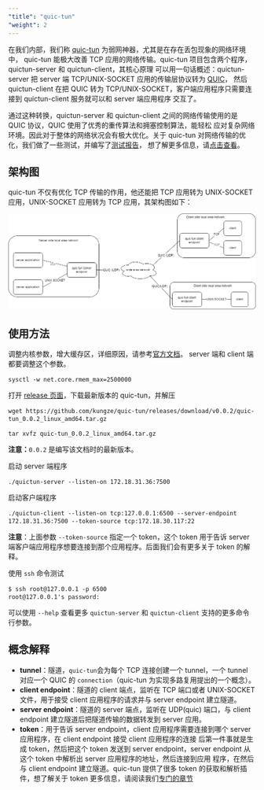 ```yaml
---
"title": "quic-tun"
"weight": 2
---
```


在我们内部，我们称 [quic-tun](https://github.com/kungze/quic-tun) 为弱网神器，尤其是在存在丢包现象的网络环境中，
quic-tun 能极大改善 TCP 应用的网络传输。quic-tun 项目包含两个程序，quictun-server 和 quictun-client，其核心原理
可以用一句话概述：quictun-server 把 server 端 TCP/UNIX-SOCKET 应用的传输层协议转为 [QUIC](https://www.chromium.org/quic/)，
然后 quictun-client 在把 QUIC 转为 TCP/UNIX-SOCKET，客户端应用程序只需要连接到 quictun-client 服务就可以和 server 端应用程序
交互了。

通过这种转换，quictun-server 和 quictun-client 之间的网络传输使用的是 QUIC 协议，QUIC 使用了优秀的重传算法和拥塞控制算法，能轻松
应对复杂网络环境。因此对于整体的网络状况会有极大优化。关于 quic-tun 对网络传输的优化，我们做了一些测试，并编写了[测试报告](performance-test/)，
想了解更多信息，请[点击查看](performance-test/)。

## 架构图

quic-tun 不仅有优化 TCP 传输的作用，他还能把 TCP 应用转为 UNIX-SOCKET 应用，UNIX-SOCKET 应用转为 TCP 应用，其架构图如下：

<img src="quic-tun.png" alt="quic-tun"/>

## 使用方法

调整内核参数，增大缓存区，详细原因，请参考[官方文档](https://github.com/lucas-clemente/quic-go/wiki/UDP-Receive-Buffer-Size)。
server 端和 client 端都要调整这个参数。

```console
sysctl -w net.core.rmem_max=2500000
```

打开 [release 页面](https://github.com/kungze/quic-tun/releases)，下载最新版本的 quic-tun，并解压

```console
wget https://github.com/kungze/quic-tun/releases/download/v0.0.2/quic-tun_0.0.2_linux_amd64.tar.gz
```

```console
tar xvfz quic-tun_0.0.2_linux_amd64.tar.gz
```

**注意：**`0.0.2` 是编写该文档时的最新版本。

启动 server 端程序

```console
./quictun-server --listen-on 172.18.31.36:7500
```

启动客户端程序

```console
./quictun-client --listen-on tcp:127.0.0.1:6500 --server-endpoint 172.18.31.36:7500 --token-source tcp:172.18.30.117:22
```

**注意**：上面参数 `--token-source` 指定一个 token，这个 token 用于告诉 server 端客户端应用程序想要连接到那个应用程序。后面我们会有更多关于 token 的解释。

使用 `ssh` 命令测试

```console
$ ssh root@127.0.0.1 -p 6500
root@127.0.0.1's password:
```

可以使用 `--help` 查看更多 `quictun-server` 和 `quictun-client` 支持的更多命令行参数。

## 概念解释

* **tunnel**：隧道，`quic-tun`会为每个 TCP 连接创建一个 tunnel，一个 tunnel 对应一个 QUIC 的 `connection`（quic-tun 为实现多路复用提出的一个概念）。
* **client endpoint**：隧道的 client 端点，监听在 TCP 端口或者 UNIX-SOCKET 文件，用于接受 client 应用程序的请求并与 server endpoint 建立隧道。
* **server endpoint**：隧道的 server 端点，监听在 UDP(quic) 端口，与 client endpoint 建立隧道后把隧道传输的数据转发到 server 应用。
* **token**：用于告诉 server endpoint，client 应用程序需要连接到哪个 server 应用程序，在 client endpoint 接受 client 应用程序的连接
  后第一件事就是生成 token，然后把这个 token 发送到 server endpoint，server endpoint 从这个 token 中解析出 server 应用程序的地址，然后连接到应用
  程序，在然后与 client endpoint 建立隧道。quic-tun 提供了很多 token 的获取和解析插件，想了解关于 token 更多信息，请阅读我们[专门的章节](token/)
